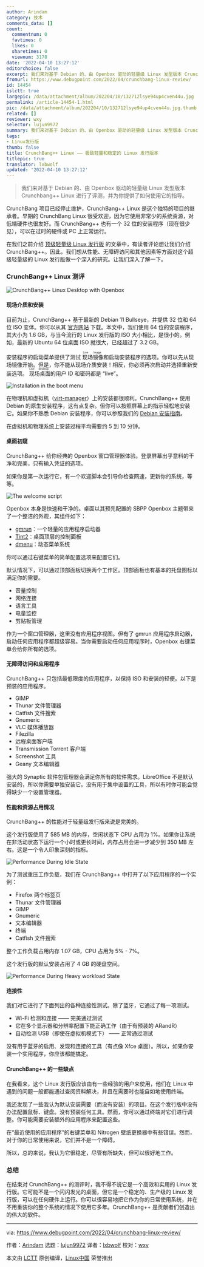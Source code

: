 ```yaml
---
author: Arindam
category: 技术
comments_data: []
count:
  commentnum: 0
  favtimes: 0
  likes: 0
  sharetimes: 0
  viewnum: 3178
date: '2022-04-10 13:27:12'
editorchoice: false
excerpt: 我们来对基于 Debian 的、由 Openbox 驱动的轻量级 Linux 发型版本 Crunchbang++ Linux 进行了评测，并为你提供了如何使用它的指导。
fromurl: https://www.debugpoint.com/2022/04/crunchbang-linux-review/
id: 14454
islctt: true
largepic: /data/attachment/album/202204/10/132712lsye94up4cven44u.jpg
permalink: /article-14454-1.html
pic: /data/attachment/album/202204/10/132712lsye94up4cven44u.jpg.thumb.jpg
related: []
reviewer: wxy
selector: lujun9972
summary: 我们来对基于 Debian 的、由 Openbox 驱动的轻量级 Linux 发型版本 Crunchbang++ Linux 进行了评测，并为你提供了如何使用它的指导。
tags:
- Linux发行版
thumb: false
title: CrunchBang++ Linux —— 极致轻量和稳定的 Linux 发行版本
titlepic: true
translator: lxbwolf
updated: '2022-04-10 13:27:12'
---
```



> 
> 我们来对基于 Debian 的、由 Openbox 驱动的轻量级 Linux 发型版本 Crunchbang++ Linux 进行了评测，并为你提供了如何使用它的指导。
> 
> 
> 


CrunchBang 项目已经停止维护，CrunchBang++ Linux 是这个独特的项目的继承者。早期的 CrunchBang Linux 很受欢迎，因为它使用非常少的系统资源，对低端硬件也很友好。而 CrunchBang++ 也有一个 32 位的安装程序（现在很少见），可以在过时的硬件或 PC 上正常运行。


在我们之前介绍 [顶级轻量级 Linux 发行版](https://www.debugpoint.com/2022/03/lightweight-linux-distributions-2022/) 的文章中，有读者评论想让我们介绍 CrunchBang++。因此，我们想从性能、无障碍访问和其他因素等方面对这个超级轻量级的 Linux 发行版做一个深入的研究。让我们深入了解一下。


### CrunchBang++ Linux 测评


![CrunchBang++ Linux Desktop with Openbox](/data/attachment/album/202204/10/132712lsye94up4cven44u.jpg)


#### 现场介质和安装


目前为止，CrunchBang++ 基于最新的 Debian 11 Bullseye，并提供 32 位和 64 位 ISO 变体。你可以从其 [官方网站](https://crunchbangplusplus.org/) 下载。本文中，我们使用 64 位的安装程序，其大小为 1.6 GB，与当今流行的 Linux 发行版的 ISO 大小相比，是很小的。例如，最新的 Ubuntu 64 位桌面 ISO 就很大，已经超过了 3.2 GB。


安装程序的启动菜单提供了测试<ruby> 现场镜像 <rt>  Live Image </rt></ruby>和启动安装程序的选项。你可以先从现场镜像开始。但是，你不能从现场介质安装！相反，你必须再次启动并选择重新安装选项。<ruby> 现场桌面 <rt>  Live desktop </rt></ruby>的用户 ID 和密码都是 “live”。


![Installation in the boot menu](/data/attachment/album/202204/10/132713z88ctvbsgg8svz44.jpg)


在物理机和虚拟机（[virt-manager](https://www.debugpoint.com/2020/11/virt-manager/)）上的安装都很顺利。CrunchBang++ 使用 Debian 的原生安装程序，这有点复杂。但你可以按照屏幕上的指示轻松地安装它。如果你不熟悉 Debian 安装程序，你可以参照我们的 [Debian 安装指南](https://www.debugpoint.com/2021/01/install-debian-buster/)。


在虚拟机和物理系统上安装过程平均需要约 5 到 10 分钟。


#### 桌面初窥


CrunchBang++ 给你经典的 Openbox 窗口管理器体验。登录屏幕出乎意料的干净和完美，只有输入凭证的选项。


如果你是第一次运行它，有一个欢迎脚本会引导你检查网速，更新你的系统，等等。


![The welcome script](/data/attachment/album/202204/10/132713a7b7jlpvmk7lnplq.jpg)


Openbox 本身是快速和干净的。桌面以其预先配置的 SBPP Openbox 主题带来了一个整洁的外观，其组件如下：


* [gmrun](https://github.com/WdesktopX/gmrun)：一个轻量的应用程序启动器
* [Tint2](https://gitlab.com/o9000/tint2)：桌面顶层的控制面板
* [dmenu](https://tools.suckless.org/dmenu/)：动态菜单系统


你可以通过右键菜单的简单配置选项来配置它们。


默认情况下，可以通过顶部面板切换两个工作区。顶部面板也有基本的托盘图标以满足你的需要。


* 音量控制
* 网络连接
* 语言工具
* 电量监控
* 剪贴板管理


作为一个窗口管理器，这里没有应用程序视图。但有了 gmrun 应用程序启动器，启动任何应用程序都超级容易。当你需要启动任何应用程序时，Openbox 右键菜单会给你所有的选项。


#### 无障碍访问和应用程序


CrunchBang++ 只包括最低限度的应用程序，以保持 ISO 和安装的轻便。以下是预装的应用程序。


* GIMP
* Thunar 文件管理器
* Catfish 文件搜索
* Gnumeric
* VLC 媒体播放器
* Filezilla
* 远程桌面客户端
* Transmission Torrent 客户端
* Screenshot 工具
* Geany 文本编辑器


强大的 Synaptic 软件包管理器会满足你所有的软件需求。LibreOffice 不是默认安装的，所以你需要单独安装它。没有用于集中设置的工具，所以有时你可能会觉得缺少一个设置管理器。


#### 性能和资源占用情况


CrunchBang++ 的性能对于轻量级发行版来说是完美的。


这个发行版使用了 585 MB 的内存，空闲状态下 CPU 占用为 1%。如果你让系统在非活动状态下运行一个小时或更长时间，内存占用会进一步减少到 350 MB 左右。这是一个令人印象深刻的指标。


![Performance During Idle State](/data/attachment/album/202204/10/132713mpsqnxb9ps3eby3s.jpg)


为了测试重压工作负载，我们在 CrunchBang++ 中打开了以下应用程序的一个实例：


* Firefox 两个标签页
* Thunar 文件管理器
* GIMP
* Gnumeric
* 文本编辑器
* 终端
* Catfish 文件搜索


整个工作负载占用内存 1.07 GB，CPU 占用为 5% - 7%。


这个发行版的默认安装占用了 4 GB 的硬盘空间。


![Performance During Heavy workload State](/data/attachment/album/202204/10/132713p97t7d99cr9tsamn.jpg)


#### 连接性


我们对它进行了下面列出的各种连接性测试。除了蓝牙，它通过了每一项测试。


* Wi-Fi 检测和连接 —— 完美通过测试
* 它在多个显示器和分辨率配置下能正确工作（由于有预装的 ARandR）
* 自动检测 USB（即使在虚拟机模式下） —— 正常通过测试


没有用于蓝牙的启用、发现和连接的工具（有点像 Xfce 桌面）。所以，如果你安装一个实用程序，你应该都能搞定。


#### CrunchBang++ 的一些缺点


在我看来，这个 Linux 发行版应该由有一些经验的用户来使用，他们在 Linux 中遇到的问题一般都能通过查阅资料解决，并且在需要时也能自如地使用终端。


我还发现了一些我认为默认安装需要（而没有安装）的项目。在这个发行版中没有办法配置鼠标、键盘。没有预装任何工具。然而，你可以通过终端对它们进行调整。你可能需要安装额外的应用程序来配置这些。


在“最近使用的应用程序”的右键菜单和 Nitrogen 壁纸更换器中有些错误。然而，对于你的日常使用来说，它们并不是一个障碍。


所以，总的来说，我认为它很稳定，尽管有所缺失，但可以很好地工作。


### 总结


在结束对 CrunchBang++ 的测评时，我不得不说它是一个高效和实用的 Linux 发行版。它可能不是一个闪闪发光的桌面，但它是一个稳定的、生产级的 Linux 发行版，可以在任何硬件上运行。你可以很容易地把它作为你的日常使用系统，并在不用重装你的整个系统的情况下使用它多年。CrunchBang++ 是贡献者们创造出的伟大的软件。




---


via: <https://www.debugpoint.com/2022/04/crunchbang-linux-review/>


作者：[Arindam](https://www.debugpoint.com/author/admin1/) 选题：[lujun9972](https://github.com/lujun9972) 译者：[lxbwolf](https://github.com/lxbwolf) 校对：[wxy](https://github.com/wxy)


本文由 [LCTT](https://github.com/LCTT/TranslateProject) 原创编译，[Linux中国](https://linux.cn/) 荣誉推出